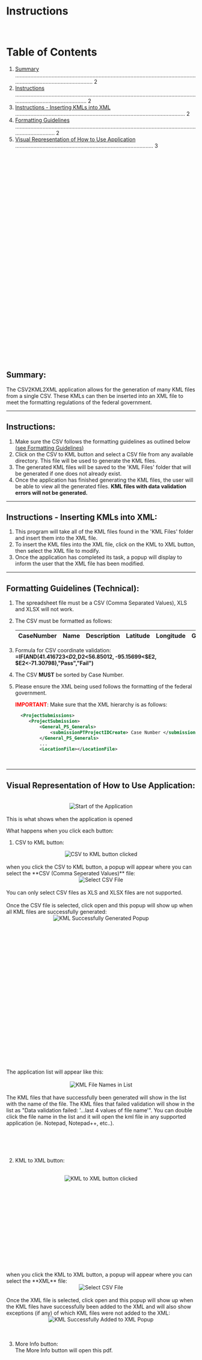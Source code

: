 # **Instructions**

<br>

# **Table of Contents**
1. [Summary](#Summary) .......................................................................................................................................................................... 2
2. [Instructions](#Instructions) ...................................................................................................................................................................... 2
3. [Instructions - Inserting KMLs into XML](#Instructions-Inserting) ................................................................................................................ 2
4. [Formatting Guidelines](#Formatting) ................................................................................................................................................. 2
5. [Visual Representation of How to Use Application](#Visual-Rep) ........................................................................................... 3

 <br><br><br><br><br><br><br><br><br><br><br><br><br><br><br><br>
 <br><br><br><br><br><br><br><br><br><br><br><br><br><br><br><br>

## **Summary:**<a name="Summary"></a>

The CSV2KML2XML application allows for the generation of many KML files from a single CSV. 
These KMLs can then be inserted into an XML file to meet the formatting regulations of the federal government.
___
## **Instructions:**<a name="Instructions"></a>
1. Make sure the CSV follows the formatting guidelines as outlined below [(see Formatting Guidelines)](#csv-format)
2. Click on the CSV to KML button and select a CSV file from any available directory. This file will be used to generate the KML files. 
3. The generated KML files will be saved to the 'KML Files' folder that will be generated if one does not already exist.
4. Once the application has finished generating the KML files, the user will be able to view all the generated files. **KML files with data validation errors will not be generated.**
___
## **Instructions - Inserting KMLs into XML:**<a name="Instructions-Inserting"></a>
1. This program will take all of the KML files found in the 'KML Files' folder and insert them into the XML file.
2. To insert the KML files into the XML file, click on the KML to XML button, then select the XML file to modify.
3. Once the application has completed its task, a popup will display to inform the user that the XML file has been modified.
___
## **Formatting Guidelines (Technical):**<a name="Formatting"></a>

1. The spreadsheet file must be a CSV (Comma Separated Values), XLS and XLSX will not work.
2. The CSV must be formatted as follows: <a name="csv-format"></a>

    | CaseNumber | Name | Description | Latitude | Longitude | Group | Validation |
    |------------|------|-------------|----------|-----------|-------|------------|

3. Formula for CSV coordinate validation:<br>**=IF(AND(41.416723<$D2,$D2<56.85012, -95.15699<$E2, $E2<-71.30798),"Pass","Fail")**
4. The CSV **MUST** be sorted by Case Number.
5. Please ensure the XML being used follows the formatting of the federal government.
   
   <span style="color:red;font-weight: bold;">IMPORTANT</span>: Make sure that the XML hierarchy is as follows:
   ```xml
	 <ProjectSubmissions>
		<ProjectSubmission>
			<General_PS_Generals>
				<submissionPTProjectIDCreate> Case Number </submissionPTProjectIDCreate>
			</General_PS_Generals>
			...
			<LocationFile></LocationFile>
    ```
<br>

___
## **Visual Representation of How to Use Application:** <a name="Visual-Rep"></a>

<br>


<div style="text-align:center"><img src="C:/Users/MohiuddinSo/projects/CSV2KML2XML/screenshots/start.png" alt="Start of the Application"/></div><br>
This is what shows when the application is opened <br>

What happens when you click each button:
1. CSV to KML button: <br>
<div style="text-align:center"><img src="C:/Users/MohiuddinSo/projects/CSV2KML2XML/screenshots/start-selectcsvtokml.png" alt="CSV to KML button clicked"/></div><br>
when you click the CSV to KML button, a popup will appear where you can select the **CSV (Comma Seperated Values)** file:<br>
<div style="text-align:center"><img src="C:/Users/MohiuddinSo/projects/CSV2KML2XML/screenshots/opencsv.png" alt="Select CSV File"/></div><br>
You can only select CSV files as XLS and XLSX files are not supported.<br><br>
Once the CSV file is selected, click open and this popup will show up when all KML files are successfully generated:<br>
<div style="text-align:center"><img src="C:/Users/MohiuddinSo/projects/CSV2KML2XML/screenshots/kmlgeneratepopup.png" alt="KML Successfully Generated Popup"/></div><br><br><br><br><br><br><br><br><br><br><br><br><br><br><br><br><br><br><br><br><br><br>
<br>
The application list will appear like this:<br><br>
<div style="text-align:center"><img src="C:/Users/MohiuddinSo/projects/CSV2KML2XML/screenshots/kmlgeneratelistview.png" alt="KML File Names in List"/></div><br>
The KML files that have successfully been generated will show in the list with the name of the file. The KML files that failed validation will show in the list as "Data validation failed: '...last 4 values of file name'".
You can double click the file name in the list and it will open the kml file in any supported application (ie. Notepad, Notepad++, etc..).<br><br><br><br><br>

2. KML to XML button: <br><br>
<div style="text-align:center"><img src="C:/Users/MohiuddinSo/projects/CSV2KML2XML/screenshots/start-selectkmltoxml.png" alt="KML to XML button clicked"/></div><br><br><br><br><br><br><br><br><br><br><br><br><br><br>
when you click the KML to XML button, a popup will appear where you can select the **XML** file:<br>
<div style="text-align:center"><img src="C:/Users/MohiuddinSo/projects/CSV2KML2XML/screenshots/openxml.png" alt="Select CSV File"/></div><br>
Once the XML file is selected, click open and this popup will show up when the KML files have successfully been added to the XML and will also show exceptions (if any) of which KML files were not added to the XML:<br>
<div style="text-align:center"><img src="C:/Users/MohiuddinSo/projects/CSV2KML2XML/screenshots/xmlgeneratepopup.png" alt="KML Successfully Added to XML Popup"/></div><br><br>

3. More Info button: <br>
The More Info button will open this pdf.